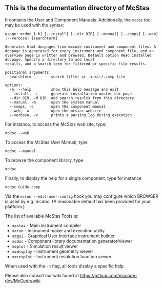 ## This is the documentation directory of McStas

It contains the User and Component Manuals.
Additionally, the `mcdoc` tool may be used with the syntax:

```
usage: mcdoc [-h] [--install] [--dir DIR] [--manual] [--comps] [--web] [--verbose] [searchterm]

Generates html docpages from mccode instrument and component files. A docpage is generated for every instrument and component file, and an overview page is written and browsed. Default option Read installed docpage. Specify a directory to add local
results, and a search term for filtered or specific file results.

positional arguments:
  searchterm         search filter or .instr/.comp file

options:
  -h, --help         show this help message and exit
  --install, -i      generate installation master doc page
  --dir DIR, -d DIR  add search results from this directory
  --manual, -m       open the system manual
  --comps, -c        open the component manual
  --web, -w          open the mcstas website
  --verbose, -v      prints a parsing log during execution
```
For instance, to access the McStas web site, type:

  `mcdoc --web`

To access the McStas User Manual, type

  `mcdoc --manual`

To browse the component library, type

  `mcdoc`

Finally, to display the help for a single component, type for instance

  `mcdoc Guide.comp`

Via the `mcrun --edit-user-config` hook you may configure which BROWSER is used by e.g. mcdoc. 
(A reasonable default has been provided for your platform.)

The list of available McStas Tools is:
* `mcstas` - Main instrument compiler
* `mcrun` - Instrument maker and execution utility
* `mcgui` - Graphical User Interface instrument builder
* `mcdoc` - Component library documentation generator/viewer
* `mcplot` - Simulation result viewer
* `mcdisplay` - Instrument geometry viewer
* `mcresplot` - Instrument resolution function viewer

When used with the `-h` flag, all tools display a specific help.

Please also consult our wiki found at
https://github.com/mccode-dev/McCode/wiki

